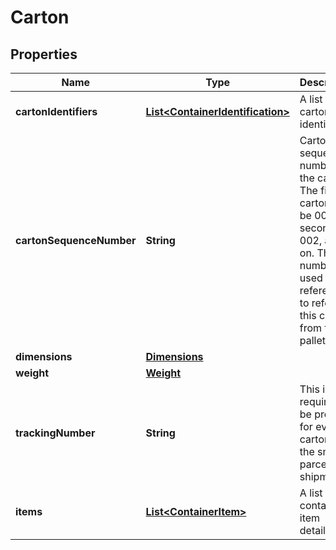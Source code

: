
# Carton

## Properties
Name | Type | Description | Notes
------------ | ------------- | ------------- | -------------
**cartonIdentifiers** | [**List&lt;ContainerIdentification&gt;**](ContainerIdentification.md) | A list of carton identifiers. |  [optional]
**cartonSequenceNumber** | **String** | Carton sequence number for the carton. The first carton will be 001, the second 002, and so on. This number is used as a reference to refer to this carton from the pallet level. | 
**dimensions** | [**Dimensions**](Dimensions.md) |  |  [optional]
**weight** | [**Weight**](Weight.md) |  |  [optional]
**trackingNumber** | **String** | This is required to be provided for every carton in the small parcel shipments. |  [optional]
**items** | [**List&lt;ContainerItem&gt;**](ContainerItem.md) | A list of container item details. | 



